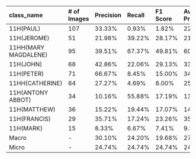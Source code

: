 | class_name           | # of Images   | Precision   | Recall   | F1 Score   | Average Precision   |
|:---------------------|:--------------|:------------|:---------|:-----------|:--------------------|
| 11H(PAUL)            | 107           | 33.33%      | 0.93%    | 1.82%      | 22.69%              |
| 11H(JEROME)          | 51            | 21.98%      | 39.22%   | 28.17%     | 21.49%              |
| 11HH(MARY MAGDALENE) | 95            | 39.51%      | 67.37%   | 49.81%     | 60.00%              |
| 11H(JOHN)            | 68            | 42.86%      | 22.06%   | 29.13%     | 33.21%              |
| 11H(PETER)           | 71            | 66.67%      | 8.45%    | 15.00%     | 34.39%              |
| 11HH(CATHERINE)      | 64            | 27.27%      | 4.69%    | 8.00%      | 25.45%              |
| 11H(ANTONY ABBOT)    | 34            | 10.16%      | 55.88%   | 17.19%     | 13.90%              |
| 11H(MATTHEW)         | 36            | 15.22%      | 19.44%   | 17.07%     | 14.72%              |
| 11H(FRANCIS)         | 29            | 35.71%      | 17.24%   | 23.26%     | 35.03%              |
| 11H(MARK)            | 15            | 8.33%       | 6.67%    | 7.41%      | 9.58%               |
| Macro                | -             | 30.10%      | 24.20%   | 19.68%     | 27.05%              |
| Micro                | -             | 24.74%      | 24.74%   | 24.74%     | 24.08%              |
